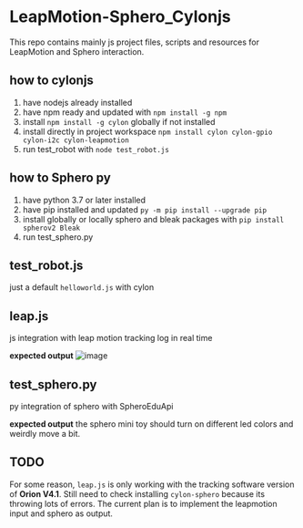 # LeapMotion-Sphero_Cylonjs
This repo contains mainly js project files, scripts and resources for LeapMotion and Sphero interaction.

## how to cylonjs
1. have nodejs already installed
2. have npm ready and updated with `npm install -g npm`
3. install `npm install -g cylon` globally if not installed
4. install directly in project workspace `npm install cylon cylon-gpio cylon-i2c cylon-leapmotion`
5. run test_robot with `node test_robot.js`

## how to Sphero py
1. have python 3.7 or later installed
2. have pip installed and updated `py -m pip install --upgrade pip`
3. install globally or locally sphero and bleak packages with `pip install spherov2 Bleak`
4. run test_sphero.py

## test_robot.js
just a default `helloworld.js` with cylon

## leap.js
js integration with leap motion tracking log in real time

**expected output**
![image](https://user-images.githubusercontent.com/65722993/165593198-417258e0-aa16-4ddf-ad86-b63357fac973.png)

## test_sphero.py
py integration of sphero with SpheroEduApi

**expected output**
the sphero mini toy should turn on different led colors and weirdly move a bit.

## TODO
For some reason, `leap.js` is only working with the tracking software version of **Orion V4.1**.
Still need to check installing `cylon-sphero` because its throwing lots of errors.
The current plan is to implement the leapmotion input and sphero as output.
